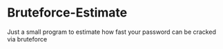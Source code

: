 # Bruteforce-Estimate
Just a small program to estimate how fast your password can be cracked via bruteforce
